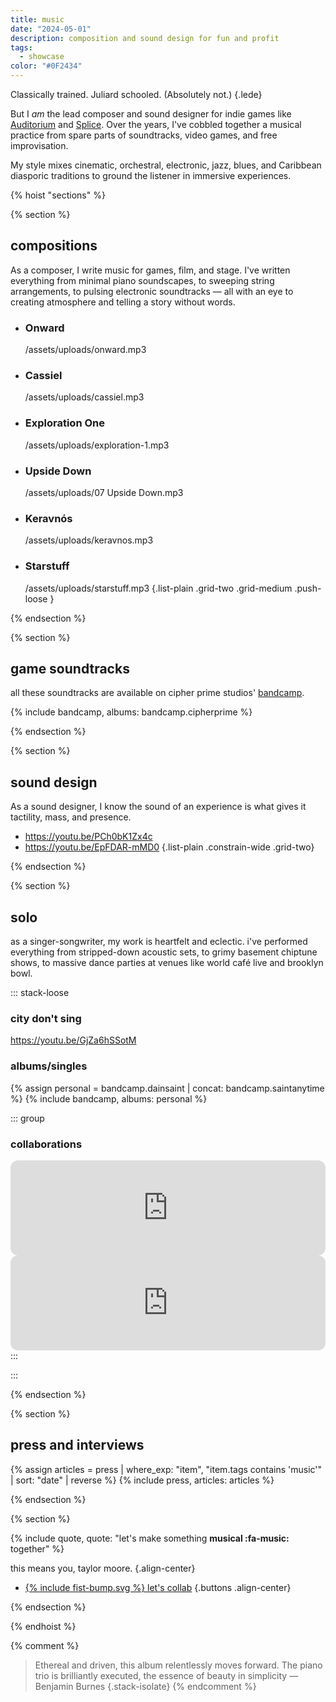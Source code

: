 ```yaml
---
title: music
date: "2024-05-01"
description: composition and sound design for fun and profit
tags:
  - showcase
color: "#0F2434"
---
```


Classically trained. Juliard schooled. (Absolutely not.)
{.lede}

But I _am_ the lead composer and sound designer for indie games like [Auditorium](https://cipherprime.com/games/auditorium) and [Splice](https://cipherprime.com/games/splice). Over the years, I've cobbled together a musical practice from spare parts of soundtracks, video games, and free improvisation.

My style mixes cinematic, orchestral, electronic, jazz, blues, and Caribbean diasporic traditions to ground the listener in immersive experiences.

{% hoist "sections" %}

{% section %}

## compositions

As a composer, I write music for games, film, and stage. I've written everything from minimal piano soundscapes, to sweeping string arrangements, to pulsing electronic soundtracks — all with an eye to creating atmosphere and telling a story without words.

* ### Onward
  /assets/uploads/onward.mp3
* ### Cassiel
  /assets/uploads/cassiel.mp3
* ### Exploration One
  /assets/uploads/exploration-1.mp3
* ### Upside Down
  /assets/uploads/07 Upside Down.mp3
* ### Keravnós
  /assets/uploads/keravnos.mp3
* ### Starstuff
  /assets/uploads/starstuff.mp3
{.list-plain .grid-two .grid-medium .push-loose }


{% endsection %}

{% section %}

## game soundtracks
all these soundtracks are available on cipher prime studios' [bandcamp](https://cipherprime.bandcamp.com/).

{% include bandcamp, albums: bandcamp.cipherprime %}

{% endsection %}

{% section %}

## sound design
As a sound designer, I know the sound of an experience is what gives it tactility, mass, and presence.

* https://youtu.be/PCh0bK1Zx4c
* https://youtu.be/EpFDAR-mMD0
{.list-plain .constrain-wide .grid-two}

{% endsection %}

{% section %}

## solo

as a singer-songwriter, my work is heartfelt and eclectic. i've performed everything from stripped-down acoustic sets, to grimy basement chiptune shows, to massive dance parties at venues like world café live and brooklyn bowl.

::: stack-loose

### city don't sing
https://youtu.be/GjZa6hSSotM

### albums/singles
{% assign personal = bandcamp.dainsaint | concat: bandcamp.saintanytime %}
{% include bandcamp, albums: personal %}

::: group

### collaborations

  <iframe style="border-radius:12px; background: var(--color-alpha)" src="https://open.spotify.com/embed/track/558ltuhYDwXj5lHlO6GT4P?theme=0" width="100%" height="152" frameBorder="0" allowfullscreen="" allow="autoplay; clipboard-write; encrypted-media; fullscreen; picture-in-picture" loading="lazy"></iframe>

  <iframe style="border-radius:12px; background: var(--color-alpha)" src="https://open.spotify.com/embed/album/7F5xABrHeCQlf1FbKDniIZ?theme=0" width="100%" height="152" frameBorder="0" allowfullscreen="" allow="autoplay; clipboard-write; encrypted-media; fullscreen; picture-in-picture" loading="lazy"></iframe>
:::
  
:::

{% endsection %}

{% section %}

## press and interviews

{% assign articles = press | where_exp: "item", "item.tags contains 'music'" | sort: "date" | reverse %}
{% include press, articles: articles %}

{% endsection %}

{% section %}

{% include quote, quote: "let's make something **musical :fa-music:** together" %}

this means you, taylor moore.
{.align-center}

- [{% include fist-bump.svg %} let's collab](/collab)
  {.buttons .align-center}

{% endsection %}

{% endhoist %}

{% comment %}

> Ethereal and driven, this album relentlessly moves forward. The piano trio is brilliantly executed, the essence of beauty in simplicity
> — Benjamin Burnes
> {.stack-isolate}
> {% endcomment %}
